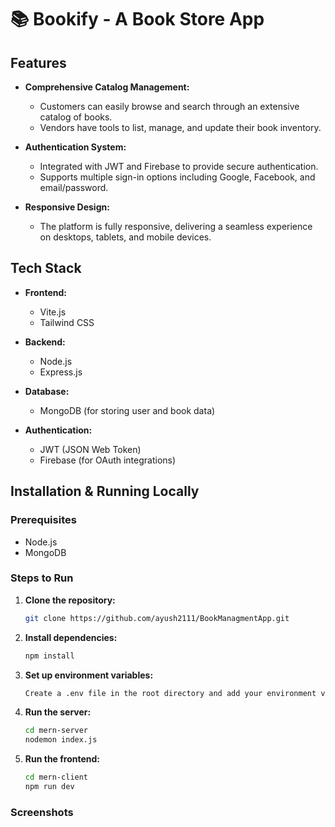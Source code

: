 # 📚 Bookify - A Book Store App


## Features

- **Comprehensive Catalog Management:** 
  - Customers can easily browse and search through an extensive catalog of books.
  - Vendors have tools to list, manage, and update their book inventory.

- **Authentication System:**
  - Integrated with JWT and Firebase to provide secure authentication.
  - Supports multiple sign-in options including Google, Facebook, and email/password.
 
- **Responsive Design:**
  - The platform is fully responsive, delivering a seamless experience on desktops, tablets, and mobile devices.


## Tech Stack

- **Frontend:** 
  - Vite.js
  - Tailwind CSS

- **Backend:** 
  - Node.js
  - Express.js

- **Database:** 
  - MongoDB (for storing user and book data)

- **Authentication:** 
  - JWT (JSON Web Token)
  - Firebase (for OAuth integrations)

## Installation & Running Locally

### Prerequisites

- Node.js 
- MongoDB

### Steps to Run

1. **Clone the repository:**
    ```bash
   git clone https://github.com/ayush2111/BookManagmentApp.git
   ```

3. **Install dependencies:**
    ```bash
    npm install
    ```
5. **Set up environment variables:**
   ```bash
   Create a .env file in the root directory and add your environment variables
   ```
7. **Run the server:**
   ```bash
   cd mern-server
   nodemon index.js
   ```
9. **Run the frontend:**
   ```bash
   cd mern-client
   npm run dev
   ```

### Screenshots


